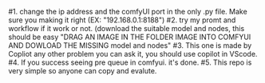 #1. change the ip address and the comfyUI port in the only .py file. Make sure you making it right 
(EX: "192.168.0.1:8188")
#2. try my promt and workflow if it work or not. (download the suitable model and nodes, this should be easy "DRAG AN IMAGE IN THE FOLDER IMAGE INTO COMFYUI AND DOWLOAD THE MISSING model and nodes"
#3. This one is made by Copliot any other problem you can ask it, you should use copilot in VScode.
#4. If you success seeing pre queue in comfyui. it's done.
#5. This repo is very simple so anyone can copy and evalute.
